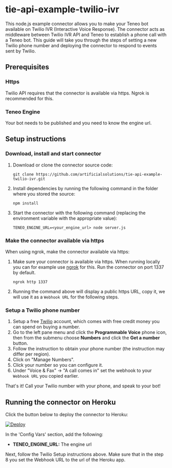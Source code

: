# tie-api-example-twilio-ivr
This node.js example connector allows you to make your Teneo bot available on Twilio IVR (Interactive Voice Response). The connector acts as middleware between Twilio IVR API and Teneo to establish a phone call with a Teneo bot. This guide will take you through the steps of setting a new Twilio phone number and deploying the connector to respond to events sent by Twilio.


## Prerequisites
### Https
Twilio API requires that the connector is available via https. Ngrok is recommended for this.

### Teneo Engine
Your bot needs to be published and you need to know the engine url.


## Setup instructions
### Download, install and start connector
1. Download or clone the connector source code:
    ```
    git clone https://github.com/artificialsolutions/tie-api-example-twilio-ivr.git
    ```
2. Install dependencies by running the following command in the folder where you stored the source:
    ```
    npm install
    ``` 
3. Start the connector with the following command (replacing the environment variable with the appropriate value):
    ```
    TENEO_ENGINE_URL=<your_engine_url> node server.js
    ```

### Make the connector available via https
When using ngrok, make the connector available via https:

1. Make sure your connector is available via https. When running locally you can for example use [ngrok](https://ngrok.com) for this. Run the connector on port 1337 by default.
    ```
    ngrok http 1337
    ```
2. Running the command above will display a public https URL, copy it, we will use it as a `Webhook URL` for the following steps.


### Setup a Twilio phone number
1. Setup a free [Twilio](https://www.twilio.com/try-twilio) account, which comes with free credit money you can spend on buying a number.
2. Go to the left pane menu and click the **Programmable Voice** phone icon, then from the submenu choose **Numbers** and click the **Get a number** button.
3. Follow the instruction to obtain your phone number (the instruction may differ per region).
6. Click on "Manage Numbers".
7. Click your number so you can configure it.
8. Under "Voice & Fax" -> "A call comes in" set the webhook to your `Webhook URL` you copied earlier.


That's it! Call your Twilio number with your phone, and speak to your bot!


## Running the connector on Heroku

Click the button below to deploy the connector to Heroku:

[![Deploy](https://www.herokucdn.com/deploy/button.svg?classes=noborder)](https://heroku.com/deploy?template=https://github.com/artificialsolutions/tie-api-example-twilio-ivr)

In the 'Config Vars' section, add the following:
* **TENEO_ENGINE_URL:** The engine url


Next, follow the Twilio Setup instructions above. Make sure that in the step 8 you set the Webhook URL to the url of the Heroku app.
